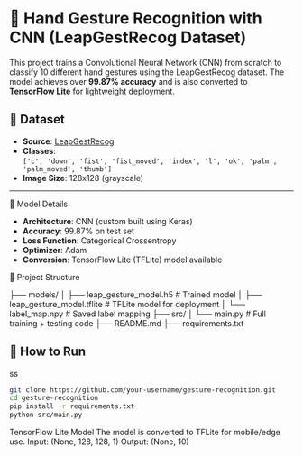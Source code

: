 # 🤖 Hand Gesture Recognition with CNN (LeapGestRecog Dataset)

This project trains a Convolutional Neural Network (CNN) from scratch to classify 10 different hand gestures using the LeapGestRecog dataset. The model achieves over **99.87% accuracy** and is also converted to **TensorFlow Lite** for lightweight deployment.



## 📌 Dataset
- **Source**: [LeapGestRecog](https://www.kaggle.com/datasets/gti-upm/leapgestrecog)
- **Classes**:  
  `['c', 'down', 'fist', 'fist_moved', 'index', 'l', 'ok', 'palm', 'palm_moved', 'thumb']`
- **Image Size**: 128x128 (grayscale)

---

🧠 Model Details
- **Architecture**: CNN (custom built using Keras)
- **Accuracy**: 99.87% on test set
- **Loss Function**: Categorical Crossentropy
- **Optimizer**: Adam
- **Conversion**: TensorFlow Lite (TFLite) model available



📁 Project Structure

├── models/
│ ├── leap_gesture_model.h5 # Trained model
│ ├── leap_gesture_model.tflite # TFLite model for deployment
│ └── label_map.npy # Saved label mapping
├── src/
│ └── main.py # Full training + testing code
├── README.md
├── requirements.txt




## 🚀 How to Run
ss
```bash
git clone https://github.com/your-username/gesture-recognition.git
cd gesture-recognition
pip install -r requirements.txt
python src/main.py
```

TensorFlow Lite Model
The model is converted to TFLite for mobile/edge use.
Input:  (None, 128, 128, 1)
Output: (None, 10)
